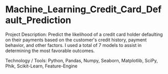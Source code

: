 # Machine_Learning_Credit_Card_Default_Prediction
Project Description: Predict the likelihood of a credit card holder defaulting on their payments based on the customer's credit history, payment behavior, and other factors. I used a total of 7 models to assist in determining the most favorable outcomes.

Technology / Tools: Python, Pandas, Numpy, Seaborn, Matplotlib, SciPy, Phik, Scikit-Learn, Feature-Engine
